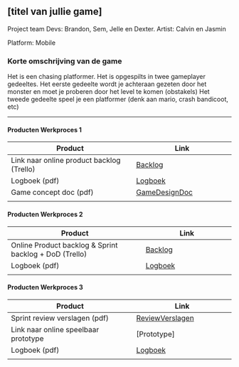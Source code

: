 ## [titel van jullie game]
Project team
Devs: Brandon, Sem, Jelle en Dexter.
Artist: Calvin en Jasmin

Platform:
Mobile

### Korte omschrijving van de game
Het is een chasing platformer. 
Het is opgespilts in twee gameplayer gedeeltes. 
Het eerste gedeelte wordt je achteraan gezeten door het monster en moet je proberen door het level te komen (obstakels)
Het tweede gedeelte speel je een platformer (denk aan mario, crash bandicoot, etc)

---
#### Producten Werkproces 1
| Product  | Link |
| ------ |  ------ |
| Link naar online product backlog (Trello) | [Backlog]
| Logboek (pdf)                             | [Logboek]
| Game concept doc (pdf)                    | [GameDesignDoc]
|<img width=500/>|<img width=300/>|
   
#### Producten Werkproces 2
| Product  | Link |
| ------ |  ------ |
| Online Product backlog & Sprint backlog + DoD (Trello)    | [Backlog]
| Logboek (pdf)                                             | [Logboek]
|<img width=500/>|<img width=300/>|
   
#### Producten Werkproces 3
| Product  | Link |
| ------ |  ------ |
| Sprint review verslagen (pdf)         | [ReviewVerslagen]
| Link naar online speelbaar prototype  | [Prototype]
| Logboek (pdf)                         | [Logboek]
|<img width=500/>|<img width=300/>|

   [Backlog]: <https://trello.com/b/cd42mCxv/projectmythe>
   [Logboek]: <https://github.com/itsdexter66/ProjectMythe/blob/master/Producten/project_stand_up_logboek.pdf>
   [GameDesignDoc]: <https://github.com/itsdexter66/ProjectMythe/blob/master/Producten/Mythe.pdf>
   [ReviewVerslagen]: <https://github.com/BerendWeij/agp_inlever_template/blob/master/producten/ReviewVerslagen.pdf>
   

